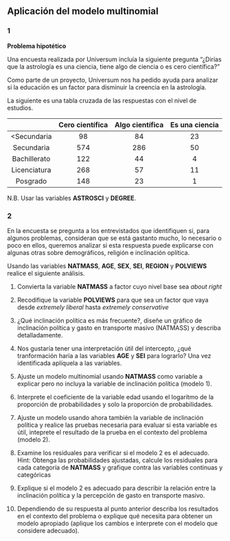 ## Aplicación del modelo multinomial

### 1

__Problema hipotético__

Una encuesta realizada por Universum incluía la siguiente pregunta “¿Dirías que la astrología es una ciencia, tiene algo de ciencia o es cero científica?”

Como parte de un proyecto, Universum nos ha pedido ayuda para analizar si la educación es un factor para disminuir la creencia en la astrología.

La siguiente es una tabla cruzada de las respuestas con el nivel de estudios.

|              | Cero científica | Algo científica | Es una ciencia |
|:------------:|:---------------:|:---------------:|:--------------:|
|  <Secundaria |        98       |        84       |       23       |
|  Secundaria  |       574       |       286       |       50       |
| Bachillerato |       122       |        44       |        4       |
| Licenciatura |       268       |        57       |       11       |
|   Posgrado   |       148       |        23       |        1       |


N.B. Usar las variables __ASTROSCI__ y __DEGREE__.

### 2

En la encuesta se pregunta a los entrevistados que identifiquen si, para algunos problemas, consideran que se está gastanto mucho, lo necesario o poco en ellos, queremos analizar si esta respuesta puede explicarse con algunas otras sobre demográficos, religión e inclinación oplítica.

Usando las variables __NATMASS__, __AGE__, __SEX__, __SEI__, __REGION__ y __POLVIEWS__ realice el siguiente análisis.

1. Convierta la variable __NATMASS__ a factor cuyo nivel base sea _about right_

2. Recodifique la variable __POLVIEWS__ para que sea un factor que vaya desde _extremely liberal_ hasta _extremely conservative_

3. ¿Qué inclinación política es más frecuente?, diseñe un gráfico de inclinación política y gasto en transporte masivo (NATMASS) y describa detalladamente.

4. Nos gustaría tener una interpretación útil del intercepto, ¿qué tranformación haría a las variables __AGE__ y __SEI__ para lograrlo? Una vez identificada aplíquela a las variables.

5. Ajuste un modelo multinomial usando __NATMASS__ como variable a explicar pero no incluya la variable de inclinación política (modelo 1).

6. Interprete el coeficiente de la variable edad usando el logarítmo de la proporción de probabilidades y solo la proporción de probabilidades.

7. Ajuste un modelo usando ahora también la variable de inclinación política y realice las pruebas necesaria para evaluar si esta variable es útil, inteprete el resultado de la prueba en el contexto del problema (modelo 2).

8. Examine los residuales para verificar si el modelo 2 es el adecuado. 
Hint: Obtenga las probabilidades ajustadas, calcule los residuales para cada categoría de __NATMASS__ y grafique contra las variables continuas y categóricas

9. Explique si el modelo 2 es adecuado para describir la relación entre la inclinación política y la percepción de gasto en transporte masivo.

10. Dependiendo de su respuesta al punto anterior describa los resultados en el contexto del problema o explique qué necesita para obtener un modelo apropiado (aplique los cambios e interprete con el modelo que considere adecuado).